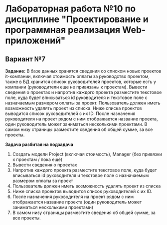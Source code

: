 # Лабораторная работа №10 по дисциплине "Проектирование и программная реализация Web-приложений"
## Вариант №7

**Задание:**
В базе данных хранятся сведения со списком новых проектов it-компании, включая стоимость оплаты за руководство проектом, 
также в БД хранится список руководителей проектов, которые есть у компании (руководители еще не привязаны к проектам). 
Вывести сведения о проектах  и напротив каждого проекта разместите текстовое поле, куда будет вписываться 
id руководителя и текстовое поле с назначаемым размером оплаты за проект. Пользователь должен иметь возможность удалять проект из списка. 
Ниже списка проектов выводится список руководителей с их ID. После назначения руководителя на проект рядом с ним отображается название проекта, 
один руководитель может заниматься несколькими проектами. В самом низу страницы разместите сведения об общей сумме, за все проекты.

**Задача разбитая на подзадача**
1. Создать модели Project (включая стоимость), Manager (без привязки к проектам / пока ещё)
2. Вывести сведения о проектах 
3. Напротив каждого проекта разместите текстовое поле, куда будет вписываться id руководителя и текстовое поле с назначаемым размером оплаты за проект
4. Пользователь должен иметь возможность удалять проект из списка
5. Ниже списка проектов выводится список руководителей с их ID.
6. После назначения руководителя на проект рядом с ним отображается название проекта (один руководитель может заниматься несколькими проектами)
7. В самом низу страницы разместите сведения об общей сумме, за все проекты.
